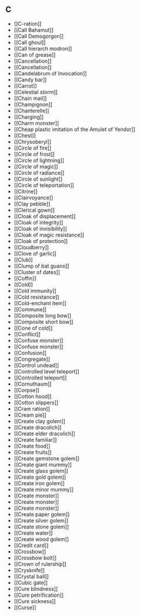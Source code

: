 ## C
- [[C-ration]]
- [[Call Bahamut]]
- [[Call Demogorgon]]
- [[Call ghoul]]
- [[Call hierarch modron]]
- [[Can of grease]]
- [[Cancellation]]
- [[Cancellation]]
- [[Candelabrum of Invocation]]
- [[Candy bar]]
- [[Carrot]]
- [[Celestial storm]]
- [[Chain mail]]
- [[Champignon]]
- [[Chanterelle]]
- [[Charging]]
- [[Charm monster]]
- [[Cheap plastic imitation of the Amulet of Yendor]]
- [[Chest]]
- [[Chrysoberyl]]
- [[Circle of fire]]
- [[Circle of frost]]
- [[Circle of lightning]]
- [[Circle of magic]]
- [[Circle of radiance]]
- [[Circle of sunlight]]
- [[Circle of teleportation]]
- [[Citrine]]
- [[Clairvoyance]]
- [[Clay pebble]]
- [[Clerical gown]]
- [[Cloak of displacement]]
- [[Cloak of integrity]]
- [[Cloak of invisibility]]
- [[Cloak of magic resistance]]
- [[Cloak of protection]]
- [[Cloudberry]]
- [[Clove of garlic]]
- [[Club]]
- [[Clump of bat guano]]
- [[Cluster of dates]]
- [[Coffin]]
- [[Cold]]
- [[Cold immunity]]
- [[Cold resistance]]
- [[Cold-enchant item]]
- [[Commune]]
- [[Composite long bow]]
- [[Composite short bow]]
- [[Cone of cold]]
- [[Conflict]]
- [[Confuse monster]]
- [[Confuse monster]]
- [[Confusion]]
- [[Congregate]]
- [[Control undead]]
- [[Controlled level teleport]]
- [[Controlled teleport]]
- [[Cornuthaum]]
- [[Corpse]]
- [[Cotton hood]]
- [[Cotton slippers]]
- [[Cram ration]]
- [[Cream pie]]
- [[Create clay golem]]
- [[Create dracolich]]
- [[Create elder dracolich]]
- [[Create familiar]]
- [[Create food]]
- [[Create fruits]]
- [[Create gemstone golem]]
- [[Create giant mummy]]
- [[Create glass golem]]
- [[Create gold golem]]
- [[Create iron golem]]
- [[Create minor mummy]]
- [[Create monster]]
- [[Create monster]]
- [[Create monster]]
- [[Create paper golem]]
- [[Create silver golem]]
- [[Create stone golem]]
- [[Create water]]
- [[Create wood golem]]
- [[Credit card]]
- [[Crossbow]]
- [[Crossbow bolt]]
- [[Crown of rulership]]
- [[Crysknife]]
- [[Crystal ball]]
- [[Cubic gate]]
- [[Cure blindness]]
- [[Cure petrification]]
- [[Cure sickness]]
- [[Curse]]
